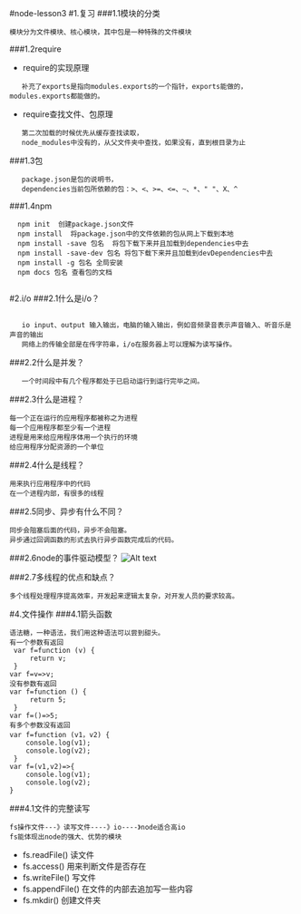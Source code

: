 #node-lesson3
#1.复习
###1.1模块的分类

```模块分为文件模块、核心模块，其中包是一种特殊的文件模块 ```

###1.2require

- require的实现原理

```把代码从文件中读出来，用匿名函数的方式头尾包装，返回modules.exports对象，曝露出想要曝露出来的属性、方法、对象。
   补充了exports是指向modules.exports的一个指针，exports能做的，modules.exports都能做的。 
```

- require查找文件、包原理

```.js、.node、.json依次帮你补足，
   第二次加载的时候优先从缓存查找读取，
   node_modules中没有的，从父文件夹中查找，如果没有，直到根目录为止
```
###1.3包
```
   package.json是包的说明书，
   dependencies当前包所依赖的包：>、<、>=、<=、~、*、" "、X、^

```
###1.4npm
```
  npm init  创建package.json文件
  npm install  将package.json中的文件依赖的包从网上下载到本地
  npm install -save 包名  将包下载下来并且加载到dependencies中去
  npm install -save-dev 包名 将包下载下来并且加载到devDependencies中去
  npm install -g 包名 全局安装
  npm docs 包名 查看包的文档
  
```
#2.i/o
###2.1什么是i/o？

```

   io input、output 输入输出，电脑的输入输出，例如音频录音表示声音输入、听音乐是声音的输出
   网络上的传输全部是在传字符串，i/o在服务器上可以理解为读写操作。
```
###2.2什么是并发？
```
   一个时间段中有几个程序都处于已启动运行到运行完毕之间。
```
###2.3什么是进程？
```
每一个正在运行的应用程序都被称之为进程
每一个应用程序都至少有一个进程
进程是用来给应用程序体用一个执行的环境
给应用程序分配资源的一个单位

```
###2.4什么是线程？
```
用来执行应用程序中的代码
在一个进程内部，有很多的线程
```

###2.5同步、异步有什么不同？
```
同步会阻塞后面的代码，异步不会阻塞。
异步通过回调函数的形式去执行异步函数完成后的代码。
```

###2.6node的事件驱动模型？
![Alt text](https://github.com/KingNigel/node-notes/blob/master/lesson3/pic/event-loop.png)

###2.7多线程的优点和缺点？
```
多个线程处理程序提高效率，开发起来逻辑太复杂，对开发人员的要求较高。

```
#4.文件操作
###4.1箭头函数
```
语法糖，一种语法，我们用这种语法可以尝到甜头。
有一个参数有返回
 var f=function (v) {
     return v;
 }
var f=v=>v;
没有参数有返回
var f=function () {
     return 5;
 }
var f=()=>5;
有多个参数没有返回
var f=function (v1，v2) {
    console.log(v1);
    console.log(v2);
 }
var f=(v1,v2)=>{
    console.log(v1);
    console.log(v2);
}

```
   
###4.1文件的完整读写
```
fs操作文件---》读写文件----》io----》node适合高io
fs能体现出node的强大、优势的模块
```
- fs.readFile() 读文件
- fs.access() 用来判断文件是否存在
- fs.writeFile()  写文件
- fs.appendFile() 在文件的内部去追加写一些内容
- fs.mkdir() 创建文件夹



